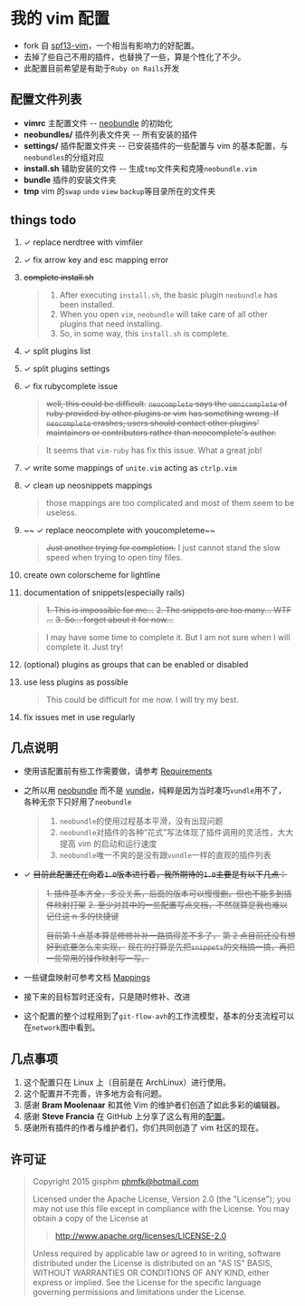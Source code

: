 # 我的 vim 配置
+ fork 自 [spf13-vim][1]，一个相当有影响力的好配置。
+ 去掉了些自己不用的插件，也替换了一些，算是个性化了不少。
+ 此配置目前希望是有助于`Ruby on Rails`开发


## 配置文件列表
+ __vimrc__ 主配置文件 -- [neobundle][4] 的初始化
+ __neobundles/__ 插件列表文件夹 -- 所有安装的插件
+ __settings/__ 插件配置文件夹 -- 已安装插件的一些配置与 vim 的基本配置，与`neobundles`的分组对应
+ __install.sh__ 辅助安装的文件 -- 生成`tmp`文件夹和克隆`neobundle.vim`
+ __bundle__ 插件的安装文件夹
+ __tmp__ vim 的`swap` `undo` `view` `backup`等目录所在的文件夹


## things todo
1. ✓ replace nerdtree with vimfiler

2. ✓ fix arrow key and esc mapping error

3. ~~complete install.sh~~

    > 1. After executing `install.sh`, the basic plugin `neobundle` has been installed.
    > 2. When you open `vim`, `neobundle` will take care of all other plugins that need installing.
    > 3. So, in some way, this `install.sh` is complete.

4. ✓ split plugins list

4. ✓ split plugins settings

4. ✓ fix rubycomplete issue

    > ~~well, this could be difficult.~~
    > ~~`neocomplete` says the `omnicomplete` of ruby provided by other plugins or vim~~
    > ~~has something wrong. If `neocomplete` crashes, users should contact other plugins'~~
    > ~~maintainers or contributors rather than neocomplete's author.~~

    > It seems that `vim-ruby` has fix this issue. What a great job!

4. ✓ write some mappings of `unite.vim` acting as `ctrlp.vim`

4. ✓ clean up neosnippets mappings
    > those mappings are too complicated and most of them seem to be useless.

4. ~~ ✓ replace neocomplete with youcompleteme~~
    > ~~Just another trying for completion.~~
    > I just cannot stand the slow speed when trying to open tiny files.

4. create own colorscheme for lightline

4. documentation of snippets(especially rails)

    > ~~1. This is impossible for me...~~
    > ~~2. The snippets are too many... WTF ...~~
    > ~~3. So... forget about it for now...~~

    > I may have some time to complete it.
    > But I am not sure when I will complete it.
    > Just try!

4. (optional) plugins as groups that can be enabled or disabled

5. use less plugins as possible

    > This could be difficult for me now. I will try my best.

6. fix issues met in use regularly


## 几点说明
+ 使用该配置前有些工作需要做，请参考 [Requirements](docs/Requirements.md)

+ 之所以用 [neobundle][4] 而不是 [vundle][3]，纯粹是因为当时凑巧`vundle`用不了，
    各种无奈下只好用了`neobundle`

    > 1. `neobundle`的使用过程基本平滑，没有出现问题
    > 2. `neobundle`对插件的各种“花式”写法体现了插件调用的灵活性，大大提高 vim 的启动和运行速度
    > 3. `neobundle`唯一不爽的是没有跟`vundle`一样的直观的插件列表

+ ✓ ~~目前此配置还在向着`1.0`版本进行着，我所期待的`1.0`主要是有以下几点：~~

    > ~~1. 插件基本齐全，多没关系，后面的版本可以慢慢删。但也不能多到插件映射打架~~
    > ~~2. 至少对其中的一些配置写点文档，不然就算是我也难以记住这 n 多的快捷键~~
    >
    > ~~目前第 1 点基本算是修修补补一路搞得差不多了，~~
    > ~~第 2 点目前还没有想好到底要怎么来实现，~~
    > ~~现在的打算是先把`snippets`的文档搞一搞，再把一些常用的操作映射写一写。~~

+ 一些键盘映射可参考文档 [Mappings](docs/Mappings.md)

+ 接下来的目标暂时还没有，只是随时修补、改进

+ 这个配置的整个过程用到了`git-flow-avh`的工作流模型，基本的分支流程可以在`network`图中看到。


## 几点事项
1. 这个配置只在 Linux 上（目前是在 ArchLinux）进行使用。
2. 这个配置并不完善，许多地方会有问题。
3. 感谢 __Bram Moolenaar__ 和其他 Vim 的维护者们创造了如此多彩的编辑器。
3. 感谢 __Steve Francia__ 在 GitHub 上分享了这么有用的[配置][1]。
5. 感谢所有插件的作者与维护者们，你们共同创造了 vim 社区的现在。


## 许可证
> Copyright 2015 gisphm <phmfk@hotmail.com>
>
> Licensed under the Apache License, Version 2.0 (the "License");
> you may not use this file except in compliance with the License.
> You may obtain a copy of the License at
>
>> http://www.apache.org/licenses/LICENSE-2.0
>
> Unless required by applicable law or agreed to in writing, software
> distributed under the License is distributed on an "AS IS" BASIS,
> WITHOUT WARRANTIES OR CONDITIONS OF ANY KIND, either express or implied.
> See the License for the specific language governing permissions and
> limitations under the License.

[1]: https://github.com/spf13/spf13-vim.git
[2]: https://github.com/gisphm/myneovimrc.git
[3]: https://github.com/VundleVim/Vundle.vim.git
[4]: https://github.com/Shougo/neobundle.vim.git
